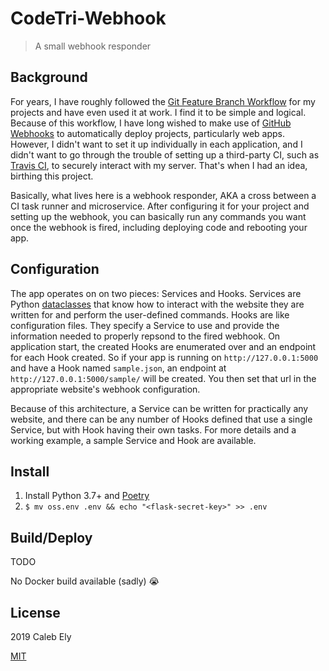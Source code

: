 # CodeTri-Webhook

> A small webhook responder

## Background

For years, I have roughly followed the [Git Feature Branch Workflow](https://www.atlassian.com/git/tutorials/comparing-workflows/feature-branch-workflow)
for my projects and have even used it at work. I find it to be simple and logical. Because of this workflow, I have long wished to
make use of [GitHub Webhooks](https://developer.github.com/webhooks/) to automatically deploy projects, particularly web apps.
However, I didn't want to set it up individually in each application, and I didn't want to go through the trouble of setting up a third-party CI,
such as [Travis CI](https://travis-ci.org/), to securely interact with my server. That's when I had an idea, birthing this project.

Basically, what lives here is a webhook responder, AKA a cross between a CI task runner and microservice. After configuring it for your project
and setting up the webhook, you can basically run any commands you want once the webhook is fired, including deploying code and rebooting your app.

## Configuration

The app operates on on two pieces: Services and Hooks. Services are Python [dataclasses](https://docs.python.org/3/library/dataclasses.html)
that know how to interact with the website they are written for and perform the user-defined commands. Hooks are like configuration files.
They specify a Service to use and provide the information needed to properly repsond to the fired webhook. On application start, the created Hooks
are enumerated over and an endpoint for each Hook created. So if your app is running on `http://127.0.0.1:5000` and have a Hook named `sample.json`, an endpoint
at `http://127.0.0.1:5000/sample/` will be created. You then set that url in the appropriate website's webhook configuration.

Because of this architecture, a Service can be written for practically any website, and there can be any number of Hooks defined that use a single Service,
but with Hook having their own tasks. For more details and a working example, a sample Service and Hook are available.

## Install

1. Install Python 3.7+ and [Poetry](https://poetry.eustace.io/)
1. `$ mv oss.env .env && echo "<flask-secret-key>" >> .env`

## Build/Deploy

TODO

No Docker build available (sadly) :sob:


## License

2019 Caleb Ely

[MIT](LICENSE)
